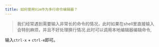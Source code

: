```yaml
---
title: 如何使用Vim作为多行命令编辑器？
---
```

>我们经常遇到需要输入非常长的命令的情况，此时如果在shell里直接输入会特别麻烦，并且不好处理换行情况.此时可以调用本地编辑器编辑命令,

输入`ctrl-x` + `ctrl-e`即可。